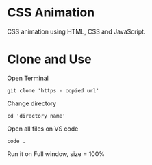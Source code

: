 # CSS Animation
  
  CSS animation using HTML, CSS and JavaScript.

# Clone and Use 

  Open Terminal 
  
    git clone 'https - copied url'

  Change directory  

    cd 'directory name'

  Open all files on VS code  

    code .
    
  Run it on Full window, size = 100%
